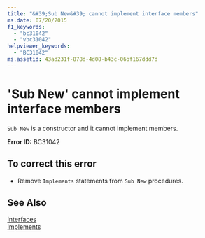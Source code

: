 ```yaml
---
title: "&#39;Sub New&#39; cannot implement interface members"
ms.date: 07/20/2015
f1_keywords: 
  - "bc31042"
  - "vbc31042"
helpviewer_keywords: 
  - "BC31042"
ms.assetid: 43ad231f-878d-4d08-b43c-06bf167ddd7d
---
```

# &#39;Sub New&#39; cannot implement interface members
`Sub New` is a constructor and it cannot implement members.  
  
 **Error ID:** BC31042  
  
## To correct this error  
  
- Remove `Implements` statements from `Sub New` procedures.  
  
## See Also  
 [Interfaces](../../visual-basic/programming-guide/language-features/interfaces/index.md)  
 [Implements](../../visual-basic/language-reference/statements/implements-clause.md)
